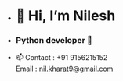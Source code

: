 - <h1>👋 Hi, I’m Nilesh
-  <h3>   Python developer 🚀   
- 📫 Contact : +91 9156215152 <br> Email : nil.kharat9@gmail.com

<!---
nileshkharat-git/nileshkharat-git is a ✨ special ✨ repository because its `README.md` (this file) appears on your GitHub profile.
You can click the Preview link to take a look at your changes.
--->
